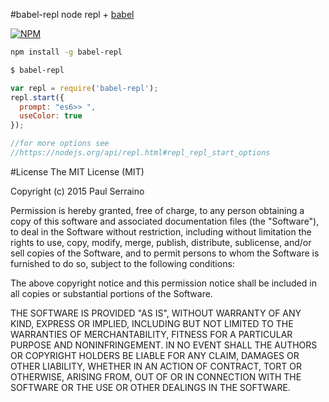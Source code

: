 #babel-repl
node repl + [babel](https://github.com/babel/babel)

[![NPM](https://nodei.co/npm/babel-repl.png)](https://nodei.co/npm/babel-repl/)

```bash
npm install -g babel-repl
```

```bash
$ babel-repl
```

```js
var repl = require('babel-repl');
repl.start({
  prompt: "es6>> ",
  useColor: true
});

//for more options see
//https://nodejs.org/api/repl.html#repl_repl_start_options
```

#License
The MIT License (MIT)

Copyright (c) 2015 Paul Serraino

Permission is hereby granted, free of charge, to any person obtaining a copy
of this software and associated documentation files (the "Software"), to deal
in the Software without restriction, including without limitation the rights
to use, copy, modify, merge, publish, distribute, sublicense, and/or sell
copies of the Software, and to permit persons to whom the Software is
furnished to do so, subject to the following conditions:

The above copyright notice and this permission notice shall be included in
all copies or substantial portions of the Software.

THE SOFTWARE IS PROVIDED "AS IS", WITHOUT WARRANTY OF ANY KIND, EXPRESS OR
IMPLIED, INCLUDING BUT NOT LIMITED TO THE WARRANTIES OF MERCHANTABILITY,
FITNESS FOR A PARTICULAR PURPOSE AND NONINFRINGEMENT. IN NO EVENT SHALL THE
AUTHORS OR COPYRIGHT HOLDERS BE LIABLE FOR ANY CLAIM, DAMAGES OR OTHER
LIABILITY, WHETHER IN AN ACTION OF CONTRACT, TORT OR OTHERWISE, ARISING FROM,
OUT OF OR IN CONNECTION WITH THE SOFTWARE OR THE USE OR OTHER DEALINGS IN
THE SOFTWARE.
